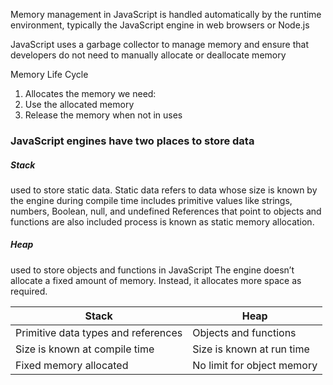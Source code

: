Memory management in JavaScript is handled automatically by the runtime environment, typically the JavaScript engine in web browsers or Node.js

JavaScript uses a garbage collector to manage memory and ensure that developers do not need to manually allocate or deallocate memory

Memory Life Cycle
1. Allocates the memory we need:
2. Use the allocated memory
3. Release the memory when not in uses

### JavaScript engines have two places to store data
##### Stack
used to store static data.
Static data refers to data whose size is known by the engine during compile time
includes primitive values like strings, numbers, Boolean, null, and undefined
References that point to objects and functions are also included
process is known as static memory allocation.
##### Heap
used to store objects and functions in JavaScript
The engine doesn’t allocate a fixed amount of memory.
Instead, it allocates more space as required.

| Stack                               | Heap                       |
| ----------------------------------- | -------------------------- |
| Primitive data types and references | Objects and functions      |
| Size is known at compile time       | Size is known at run time  |
| Fixed memory allocated              | No limit for object memory |
